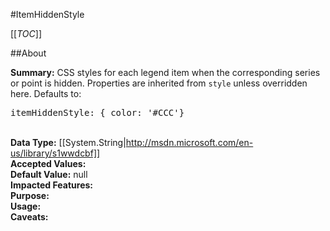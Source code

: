 #ItemHiddenStyle

[[_TOC_]]

##About

**Summary:**  CSS styles for each legend item when the corresponding series or point is hidden. Properties are inherited from <code>style</code> unless overridden here. Defaults to:<pre>itemHiddenStyle: { color: '#CCC'}</pre>  
**Data Type:** [[System.String|http://msdn.microsoft.com/en-us/library/s1wwdcbf]]  
**Accepted Values:**   
**Default Value:** null  
**Impacted Features:**   
**Purpose:**   
**Usage:**   
**Caveats:**   

